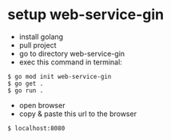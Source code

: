# setup web-service-gin
* install golang
* pull project
* go to directory web-service-gin
* exec this command in terminal:
```
$ go mod init web-service-gin
$ go get .
$ go run .
```
* open browser
* copy & paste this url to the browser
```
$ localhost:8080
```
